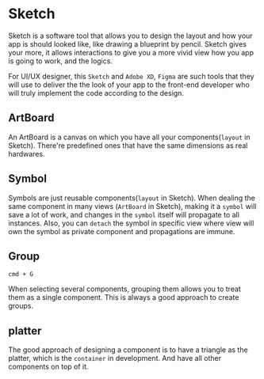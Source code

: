 # Sketch

Sketch is a software tool that allows you to design the layout and how your app is should looked like, like drawing a blueprint by pencil. Sketch gives your more, it allows interactions to give you a more vivid view how you app is going to work, and the logics. 

For UI/UX designer, this `Sketch` and `Adobe XD`, `Figma` are such tools that they will use to deliver the the look of your app to the front-end developer who will truly implement the code according to the design.



## ArtBoard

An ArtBoard is a canvas on which you have all your components(`layout` in Sketch). There're predefined ones that have the same dimensions as real hardwares. 

## Symbol

Symbols are just reusable components(`layout` in Sketch). When dealing the same component in many views (`ArtBoard` in Sketch), making it a `symbol` will save a lot of work, and changes in the `symbol` itself will propagate to all instances. Also, you can `detach` the symbol in specific view where view will own the symbol as private component and propagations are immune.


## Group

```
cmd + G
```

When selecting several components, grouping them allows you to treat them as a single component. This is always a good approach to create groups.


## platter

The good approach of designing a component is to have a triangle as the platter, which is the `container` in development. And have all other components on top of it.


